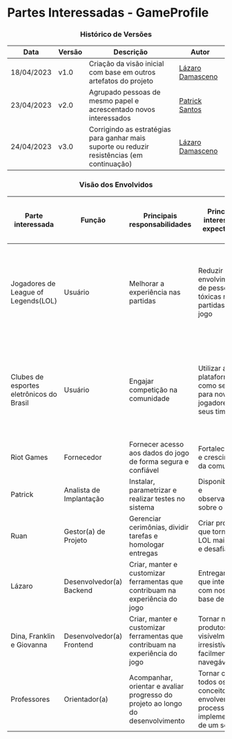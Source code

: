 # Partes Interessadas - GameProfile

<div align="center">

### Histórico de Versões
| Data | Versão |Descrição| Autor
|--|--|--|--|
| 18/04/2023 | v1.0 | Criação da visão inicial com base em outros artefatos do projeto | [Lázaro Damasceno](https://github.com/LazaroDamasceno)|
| 23/04/2023 | v2.0 | Agrupado pessoas de mesmo papel e acrescentado novos interessados | [Patrick Santos](https://github.com/patrickmf)|
| 24/04/2023 | v3.0 | Corrigindo as estratégias para ganhar mais suporte ou reduzir resistências (em continuação) | [Lázaro Damasceno](https://github.com/LazaroDamasceno)|  
</div>

<div align="center">

### Visão dos Envolvidos
|Parte interessada|Função	|Principais responsabilidades	|Principais interesses e expectativas	|Poder na empresa	|Interesse no projeto	|Estratégias para ganhar mais suporte ou reduzir resistências|
|--|--|--|--|--|--|--|
| Jogadores de League of Legends(LOL)	|	Usuário	| Melhorar a experiência nas partidas	| Reduzir o envolvimento de pessoas tóxicas nas partidas do jogo	| 1-Muito baixo |	5-Muito Alto	| Participar de pesquisas de interesse; Receber, prioritariamente, aviso das novidades; Participar de testes de implementações beta |
|Clubes de esportes eletrônicos do Brasil | Usuário | Engajar competição na comunidade	| Utilizar a plataforma como seleção para novos jogadores de seus times	| 1-Muito baixo	| 3-Médio	| Participar de pesquisas de interesse; Receber, prioritariamente, aviso das novidades; Participar de testes de implementações beta |
|Riot Games | Fornecedor	| Fornecer acesso aos dados do jogo de forma segura e confiável	| Fortalecimento e crescimento da comunidade | 2-Baixo | 2-Baixo | Conectar conta Riot no Login/cadastro |
|Patrick | Analista de Implantação |	Instalar, parametrizar e realizar testes no sistema |	Disponibilidade e observabilidade sobre o sistema	 |3-Médio	| 4-Alto |	Buscar mais envolvimento com a stack |
|Ruan | Gestor(a) de Projeto	| Gerenciar cerimônias, dividir tarefas e homologar entregas | Criar produtos que tornem o LOL mais justo e desafiador | 5-Muito Alto | 4-Alto | Interagir com os envolvidos e documentar decisões |
|Lázaro	|	Desenvolvedor(a) Backend	| Criar, manter e customizar ferramentas que contribuam na experiência do jogo	| Entregar APIs que interajam com nossa base de dados	| 4-Alto	| 4-Alto	| Entender melhor o produto e seus requisitos|
|Dina, Franklin e Giovanna | Desenvolvedor(a) Frontend	| Criar, manter e customizar ferramentas que contribuam na experiência do jogo	| Tornar nossos produtos visívelmente irresistíveis e facilmente navegáveis	| 4-Alto	| 4-Alto	| Melhorar a integração e consumo das APIs|
|Professores | Orientador(a)	| Acompanhar, orientar e avaliar progresso do projeto ao longo do desenvolvimento | Tornar claro todos os conceitos que envolvem o processo de implementação de um software | 3-Médio | 3-Médio |	Feedback continuo|



